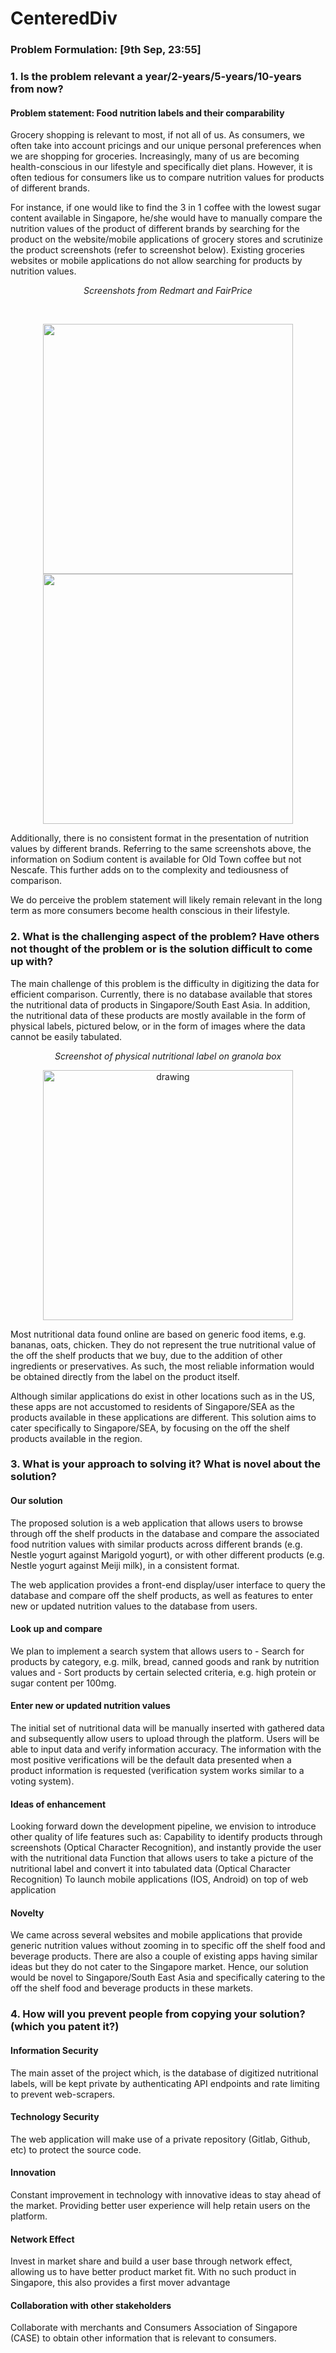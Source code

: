 # CenteredDiv

### Problem Formulation: [9th Sep, 23:55]

### 1. Is the problem relevant a year/2-years/5-years/10-years from now?

#### Problem statement: Food nutrition labels and their comparability

  Grocery shopping is relevant to most, if not all of us. As consumers, we often take into account pricings and our unique personal preferences when we are shopping for groceries. Increasingly, many of us are becoming health-conscious in our lifestyle and specifically diet plans. However, it is often tedious for consumers like us to compare nutrition values for products of different brands.

  For instance, if one would like to find the 3 in 1 coffee with the lowest sugar content available in Singapore, he/she would have to manually compare the nutrition values of the product of different brands by searching for the product on the website/mobile applications of grocery stores and scrutinize the product screenshots (refer to screenshot below). Existing groceries websites or mobile applications do not allow searching for products by nutrition values.
    <p align="center">
     <i>Screenshots from Redmart and FairPrice</i>
    </p>	
    <p align="center">
    <img src="https://iili.io/6BFSp4.md.png"  border="0"  width="400">
    <img src="https://iili.io/6BKuFn.md.png"  border="0"  width="400">
   </p>
  Additionally, there is no consistent format in the presentation of nutrition values by different brands. Referring to the same screenshots above, the information on Sodium content is available for Old Town coffee but not Nescafe. This further adds on to the complexity and tediousness of comparison.

  We do perceive the problem statement will likely remain relevant in the long term as more consumers become health conscious in their lifestyle.

### 2. What is the challenging aspect of the problem? Have others not thought of the problem or is the solution difficult to come up with?

  The main challenge of this problem is the difficulty in digitizing the data for efficient comparison. Currently, there is no database available that stores the nutritional data of products in Singapore/South East Asia. In addition, the nutritional data of these products are mostly available in the form of physical labels, pictured below, or in the form of images where the data cannot be easily tabulated.

  <p align="center">
   <i>Screenshot of physical nutritional label on granola box</i>
   </p>
  <p align="center">
  <img src="https://onecms-res.cloudinary.com/image/upload/s--BB0aXEcW--/c_fill%2Cg_auto%2Ch_676%2Cw_1200/f_auto%2Cq_auto/v1/tdy-migration/eglabels1_0.jpeg?itok=4t7gRPDE" alt="drawing" width="400"/>
  <p align="center">
	  
  Most nutritional data found online are based on generic food items, e.g. bananas, oats, chicken. They do not represent the true nutritional value of the off the shelf products that we buy, due to the addition of other ingredients or preservatives. As such, the most reliable information would be obtained directly from the label on the product itself.

  Although similar applications do exist in other locations such as in the US, these apps are not accustomed to residents of Singapore/SEA as the products available in these applications are different. This solution aims to cater specifically to Singapore/SEA, by focusing on the off the shelf products available in the region. 


### 3. What is your approach to solving it? What is novel about the solution?
   #### Our solution
   The proposed solution is a web application that allows users to browse through off the shelf products in the database and compare the associated food nutrition values with similar products across different brands (e.g. Nestle yogurt against Marigold yogurt), or with other different products (e.g. Nestle yogurt against Meiji milk), in a consistent format.

   The web application provides a front-end display/user interface to query the database and compare off the shelf products, as well as features to enter new or updated nutrition values to the database from users.
   #### Look up and compare
   We plan to implement a search system that allows users to 
      - Search for products by category, e.g. milk, bread, canned goods and rank by nutrition values and
      - Sort products by certain selected criteria, e.g. high protein or sugar content per 100mg.
   #### Enter new or updated nutrition values
   The initial set of nutritional data will be manually inserted with gathered data and subsequently allow users to upload through the platform. Users will be able to input data and verify information accuracy. The information with the most positive verifications will be the default data presented when a product information is requested (verification system works similar to a voting system).
   #### Ideas of enhancement
   Looking forward down the development pipeline, we envision to introduce other quality of life features such as:
Capability to identify products through screenshots (Optical Character Recognition), and instantly provide the user with the nutritional data
Function that allows users to take a picture of the nutritional label and convert it into tabulated data (Optical Character Recognition)
To launch mobile applications (IOS, Android) on top of web application
   #### Novelty
   We came across several websites and mobile applications that provide generic nutrition values without zooming in to specific off the shelf food and beverage products. There are also a couple of existing apps having similar ideas but they do not cater to the Singapore market. Hence, our solution would be novel to Singapore/South East Asia and specifically catering to the off the shelf food and beverage products in these markets. 

### 4. How will you prevent people from copying your solution? (which you patent it?)

   #### Information Security
   The main asset of the project which, is the database of digitized nutritional labels, will be kept private by authenticating API endpoints and rate limiting to prevent web-scrapers. 

   #### Technology Security
   The web application will make use of a private repository (Gitlab, Github, etc) to protect the source code.

   #### Innovation
   Constant improvement in technology with innovative ideas to stay ahead of the market. Providing better user experience will help retain users on the platform.

   #### Network Effect
   Invest in market share and build a user base through network effect, allowing us to have better product market fit. With no such product in Singapore, this also provides a first mover advantage

   #### Collaboration with other stakeholders
   Collaborate with merchants and Consumers Association of Singapore (CASE) to obtain other information that is relevant to consumers.
	
